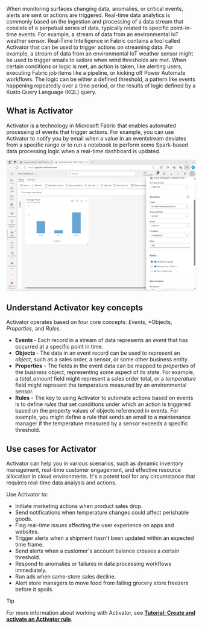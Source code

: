 When monitoring surfaces changing data, anomalies, or critical events, alerts are sent or actions are triggered. Real-time data analytics is commonly based on the ingestion and processing of a data stream that consists of a perpetual series of data, typically related to specific point-in-time events. For example, a stream of data from an environmental IoT weather sensor. Real-Time Intelligence in Fabric contains a tool called Activator that can be used to trigger actions on streaming data. For example, a stream of data from an environmental IoT weather sensor might be used to trigger emails to sailors when wind thresholds are met. When certain conditions or logic is met, an action is taken, like alerting users, executing Fabric job items like a pipeline, or kicking off Power Automate workflows. The logic can be either a defined threshold, a pattern like events happening repeatedly over a time period, or the results of logic defined by a Kusto Query Language (KQL) query.  

## What is Activator
Activator is a technology in Microsoft Fabric that enables automated processing of events that trigger actions. For example, you can use Activator to notify you by email when a value in an eventstream deviates from a specific range or to run a notebook to perform some Spark-based data processing logic when a real-time dashboard is updated.

![Screenshot of an Activator alert in Microsoft Fabric.](../media/activator.png)

## Understand Activator key concepts

Activator operates based on four core concepts: *Events*, *Objects, *Properties*, and *Rules*.

- **Events** - Each record in a stream of data represents an *event* that has occurred at a specific point in time.
- **Objects** - The data in an event record can be used to represent an *object*, such as a sales order, a sensor, or some other business entity.
- **Properties** - The fields in the event data can be mapped to *properties* of the business object, representing some aspect of its state. For example, a *total_amount* field might represent a sales order total, or a *temperature* field might represent the temperature measured by an environmental sensor.
- **Rules** - The key to using Activator to automate actions based on events is to define *rules* that set conditions under which an action is triggered based on the property values of objects referenced in events. For example, you might define a rule that sends an email to a maintenance manager if the temperature measured by a sensor exceeds a specific threshold.

## Use cases for Activator

Activator can help you in various scenarios, such as dynamic inventory management, real-time customer engagement, and effective resource allocation in cloud environments. It's a potent tool for any circumstance that requires real-time data analysis and actions.

Use Activator to:

- Initiate marketing actions when product sales drop.
- Send notifications when temperature changes could affect perishable goods.
- Flag real-time issues affecting the user experience on apps and websites.
- Trigger alerts when a shipment hasn't been updated within an expected time frame.
- Send alerts when a customer's account balance crosses a certain threshold.
- Respond to anomalies or failures in data processing workflows immediately.
- Run ads when same-store sales decline.
- Alert store managers to move food from failing grocery store freezers before it spoils.

> [!TIP]
> For more information about working with Activator, see **[Tutorial: Create and activate an Activator rule](/fabric/real-time-intelligence/data-activator/activator-tutorial)**.